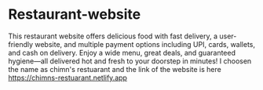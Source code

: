 # Restaurant-website
This restaurant website offers delicious food with fast delivery, a user-friendly website, and multiple payment options including UPI, cards, wallets, and cash on delivery. Enjoy a wide menu, great deals, and guaranteed hygiene—all delivered hot and fresh to your doorstep in minutes!
I choosen the name as chimn's restuarant and the link of the website is here https://chimns-restuarant.netlify.app
